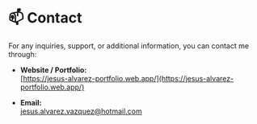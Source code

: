 # 📫 Contact

For any inquiries, support, or additional information, you can contact me through:

- **Website / Portfolio:**  
  [https://jesus-alvarez-portfolio.web.app/](https://jesus-alvarez-portfolio.web.app/)

- **Email:**  
  <jesus.alvarez.vazquez@hotmail.com>
